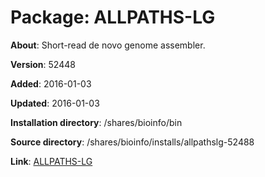 # Package: ALLPATHS-LG

**About**: Short-read de novo genome assembler.

**Version**: 52448

**Added**: 2016-01-03

**Updated**: 2016-01-03

**Installation directory**: /shares/bioinfo/bin

**Source directory**: /shares/bioinfo/installs/allpathslg-52488

**Link**: [ALLPATHS-LG](http://www.broadinstitute.org/software/allpaths-lg/blog/)
